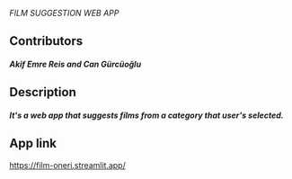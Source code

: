 _FILM SUGGESTION WEB APP_

## Contributors
####  _**Akif Emre Reis and Can Gürcüoğlu**_

## Description
#### _It's a web app that suggests films from a category that user's selected._

## App link
https://film-oneri.streamlit.app/



